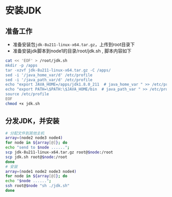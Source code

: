 # 安装JDK

## 准备工作

* 准备安装包``jdk-8u211-linux-x64.tar.gz``，上传到root目录下
* 准备安装jdk脚本到node1的目录/root/jdk.sh , 脚本内容如下

```bash
cat << 'EOF' > /root/jdk.sh
mkdir -p /apps
tar -xzvf jdk-8u211-linux-x64.tar.gz -C /apps/
sed -i '/java_home_var/d' /etc/profile
sed -i '/java_path_var/d' /etc/profile
echo "export JAVA_HOME=/apps/jdk1.8.0_211  # java_home_var " >> /etc/profile
echo "export PATH=\$PATH:\$JAVA_HOME/bin  # java_path_var " >> /etc/profile
source /etc/profile
EOF
chmod +x jdk.sh

```


## 分发JDK，并安装

```bash
# 分配文件到其他主机
array=(node2 node3 node4)
for node in ${array[@]}; do 
echo "send to $node ......";
scp jdk-8u211-linux-x64.tar.gz root@$node:/root
scp jdk.sh root@$node:/root
done
# 安装
array=(node1 node2 node3 node4)
for node in ${array[@]}; do 
echo "$node ......";
ssh root@$node "sh ./jdk.sh"
done
```



